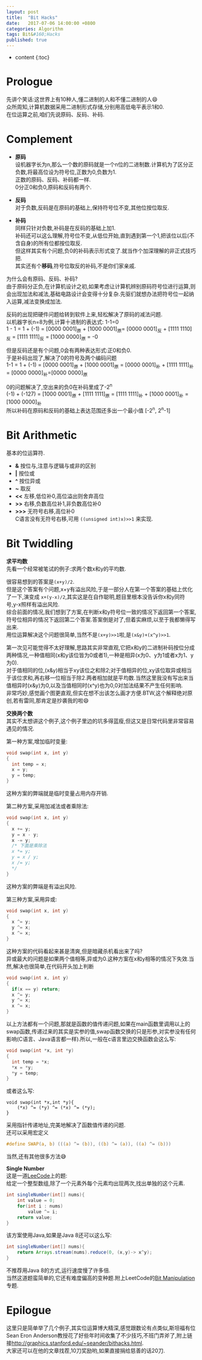 ```yaml
---
layout: post
title:  "Bit Hacks"
date:   2017-07-06 14:00:00 +0800
categories: Algorithm
tags: Bit&#160;Hacks
published: true
---
```


* content
{:toc}


# Prologue
先讲个笑话:这世界上有10种人,懂二进制的人和不懂二进制的人:smile:  
众所周知,计算机数据采用二进制形式存储,分别用高低电平表示1和0.  
在位运算之前,咱们先说原码、反码、补码.  

# Complement
* **原码**  
设机器字长为n,那么一个数的原码就是一个n位的二进制数.计算机为了区分正负数,将最高位设为符号位,正数为0,负数为1.  
正数的原码、反码、补码都一样.  
0分正0和负0,原码和反码有两个.

* **反码**  
对于负数,反码是在原码的基础上,保持符号位不变,其他位按位取反.

* **补码**  
同样只针对负数,补码是在反码的基础上加1.  
补码还可以这么理解,符号位不变,从低位开始,直到遇到第一个1,把该位以后(不含自身)的所有位都按位取反.  
但这样其实有个问题,负0的补码表示形式变了.就当作个加深理解的非正式技巧把.  
其实还有个**移码**,符号位取反的补码,不是你们家亲戚.  

为什么会有原码、反码、补码?  
由于原码分正负,在计算机设计之初,如果考虑让计算机辨别原码符号位进行运算,则会出现加法和减法,基础电路设计会变得十分复杂.先驱们就想办法把符号位一起纳入运算,减法变换成加法.  

反码的出现把硬件问题给转到软件上来,轻松解决了原码的减法问题.  
以机器字长n=8为例,计算十进制的表达式: 1-1=0  
1 - 1 = 1 + (-1) = [0000 0001]<sub>原</sub> + [1000 0001]<sub>原</sub>= [0000 0001]<sub>反</sub> + [1111 1110]<sub>反</sub> = [1111 1111]<sub>反</sub> = [1000 0000]<sub>原</sub> = -0  

但是反码还是有个问题,0会有两种表达形式:正0和负0.  
于是补码出现了,解决了0的符号及两个编码问题  
1-1 = 1 + (-1) = [0000 0001]<sub>原</sub> + [1000 0001]<sub>原</sub> = [0000 0001]<sub>补</sub> + [1111 1111]<sub>补</sub> = [0000 0000]<sub>补</sub>=[0000 0000]<sub>原</sub>

0的问题解决了,空出来的负0在补码里成了-2<sup>n</sup>  
(-1) + (-127) = [1000 0001]<sub>原</sub> + [1111 1111]<sub>原</sub> = [1111 1111]<sub>补</sub> + [1000 0001]<sub>补</sub> = [1000 0000]<sub>补</sub>  
所以补码在原码和反码的基础上表达范围还多出一个最小值 [-2<sup>n</sup>, 2<sup>n</sup>-1]  

# Bit Arithmetic
基本的位运算符.  
* **&** 按位与,注意与逻辑与或非的区别  
* **\|** 按位或  
* **^** 按位异或  
* **~** 取反
* **\<<** 左移,低位补0,高位溢出则舍弃高位  
* **\>>** 右移,负数高位补1,非负数高位补0  
* **\>>>** 无符号右移,高位补0  
C语言没有无符号右移,可用 `((unsigned int)x)>>1` 来实现.

# Bit Twiddling
**求平均数**  
先看一个经常被笔试的例子:求两个数x和y的平均数.  

很容易想到的答案是`(x+y)/2`.  
但是这个答案有个问题,x+y有溢出风险,于是一部分人在第一个答案的基础上优化了一下,演变成 `x+(y-x)/2`,其实这是在自作聪明,题目里根本没告诉你x和y同符号,y-x照样有溢出风险.  
综合前面的情况,我们想到了方案,在判断x和y符号位一致的情况下返回第一个答案,符号位相异的情况下返回第二个答案.答案倒是对了,但着实麻烦,以至于我都懒得写出来.  
用位运算解决这个问题很简单,当然不是`(x+y)>>1`啦,是`(x&y)+(x^y)>>1`.  

第一次见可能觉得不太好理解,思路其实非常直观,它把x和y的二进制补码按位分成两种情况,一种值相同(x和y该位皆为0或者1),一种是相异(x为0、y为1或者x为1、y为0).  
对于值相同的位,(x&y)相当于xy该位之和除2;对于值相异的位,xy该位取异或相当于该位求和,再右移一位相当于除2.两者相加就是平均数.当然这里我没有写出来当值相异时(x&y)为0,以及当值相同时(x^y)也为0,0对加法结果不产生任何影响.  
非常巧妙,感觉画个图更直观,但实在想不出该怎么画才方便.BTW,这个解释绝对原创,若有雷同,那肯定是抄袭我的啦:smile:  

**交换两个数**  
其实不太想讲这个例子,这个例子里边的坑多得蓝瘦,但这又是日常代码里非常容易遇见的情况.  

第一种方案,增加临时变量:  
```c
void swap(int x, int y)
{
  int temp = x;
  x = y;
  y = temp;
}
```
这种方案的弊端就是临时变量占用内存开销.  

第二种方案,采用加减法或者乘除法:
```c
void swap(int x, int y)
{
  x += y;
  y = x - y;
  x -= y;
  /* 下面是乘除法
  x *= y;
  y = x / y;
  x /= y;
  */
}
```
这种方案的弊端是有溢出风险.  

第三种方案,采用异或:
```c
void swap(int x, int y)
{
  x ^= y;
  y ^= x;
  x ^= x;
}
```
这种方案的代码看起来甚是清爽,但是暗藏杀机看出来了吗?  
异或最大的问题是如果两个值相等,异或为0.这种方案在x和y相等的情况下失效.当然,解决也很简单,在代码开头加上判断
```c
void swap(int x, int y)
{
  if(x == y) return;
  x ^= y;
  y ^= x;
  x ^= x;
}
```

以上方法都有一个问题,那就是函数的值传递问题,如果在main函数里调用以上的swap函数,传递过来的其实是实参的值,swap函数交换的只是形参,对实参没有任何影响(C语言、Java语言都一样).所以,一般在c语言里边交换函数会这么写:
```c
void swap(int *x, int *y)
{
  int temp = *x;
  *x = *y;
  *y = temp;
}
```
或者这么写:
```
void swap(int *x,int *y){     
    (*x) ^= (*y) ^= (*x) ^= (*y);     
}  
```
采用指针传递地址,完美地解决了函数值传递的问题.  
还可以采用宏定义
```c
#define SWAP(a, b) (((a) ^= (b)), ((b) ^= (a)), ((a) ^= (b)))
```
当然,还有其他很多方法:sweat_smile:  

**Single Number**  
这是一道[LeeCode](https://leetcode.com/problems/single-number/)上的题:  
给定一个整型数组,除了一个元素外每个元素均出现两次,找出单独的这个元素.  

```java
int singleNumber(int[] nums){  
    int value = 0;  
    for(int i : nums)
        value ^= i;
    return value;  
}  
```
该方案使用Java,如果是Java 8还可以这么写:
```java
int singleNumber(int[] nums){
    return Arrays.stream(nums).reduce(0, (x,y)-> x^y);
}

```
不推荐用Java 8的方式,运行速度慢了许多倍.  
当然这道题蛮简单的,它还有难度偏高的变种题.附上LeetCode的[Bit Manipulation](https://leetcode.com/tag/bit-manipulation/)专题.  

# Epilogue
这里只是简单举了几个例子,其实位运算博大精深,感觉跟数论有点类似,斯坦福有位Sean Eron Anderson教授花了好些年时间收集了不少技巧,不班门弄斧了,附上链接<http://graphics.stanford.edu/~seander/bithacks.html>.  
大家还可以在他的文章找茬,10刀奖励哟,如果直接捐给慈善的话20刀.
